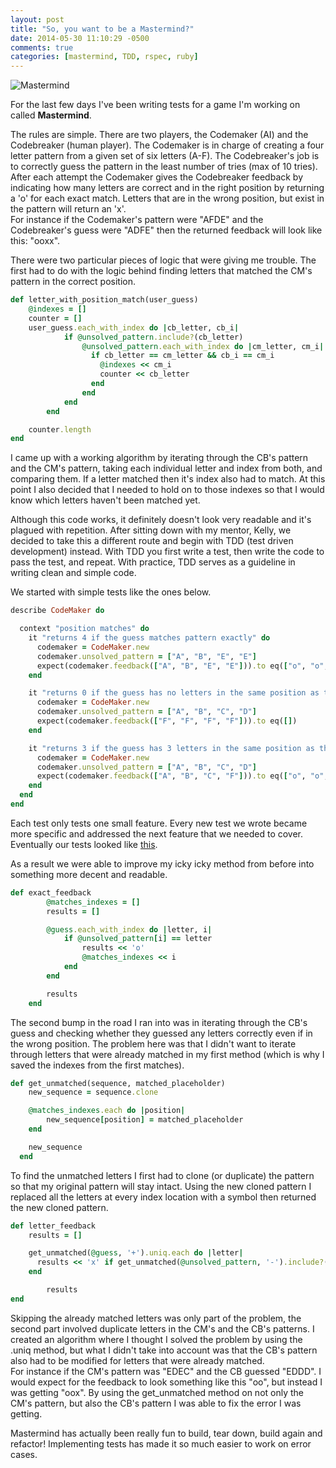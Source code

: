 ```yaml
---
layout: post
title: "So, you want to be a Mastermind?"
date: 2014-05-30 11:10:29 -0500
comments: true
categories: [mastermind, TDD, rspec, ruby]
---
```

![Mastermind](http://i.imgur.com/ANjI6Vi.png)

For the last few days I've been writing tests for a game I'm working on called __Mastermind__.
<!-- more -->
The rules are simple. There are two players, the Codemaker (AI) and the Codebreaker (human player). The Codemaker is in charge of creating a four letter pattern from a given set of six letters (A-F). The Codebreaker's job is to correctly guess the pattern in the least number of tries (max of 10 tries). After each attempt the Codemaker gives the Codebreaker feedback by indicating how many letters are correct and in the right position by returning a 'o' for each exact match. Letters that are in the wrong position, but exist in the pattern will return an 'x'.  
For instance if the Codemaker's pattern were "AFDE" and the Codebreaker's guess were "ADFE" then the returned feedback will look like this: "ooxx".

There were two particular pieces of logic that were giving me trouble. The first had to do with the logic behind finding letters that matched the CM's pattern in the correct position. 

``` ruby Find matching letters with the correct position
def letter_with_position_match(user_guess)
	@indexes = []
	counter = []
	user_guess.each_with_index do |cb_letter, cb_i|
			if @unsolved_pattern.include?(cb_letter)
				@unsolved_pattern.each_with_index do |cm_letter, cm_i|
				  if cb_letter == cm_letter && cb_i == cm_i
				  	@indexes << cm_i
				  	counter << cb_letter 
				  end
				end
			end
		end

	counter.length
end
```

I came up with a working algorithm by iterating through the CB's pattern and the CM's pattern, taking each individual letter and index from both, and comparing them. If a letter matched then it's index also had to match. At this point I also decided that I needed to hold on to those indexes so that I would know which letters haven't been matched yet. 

Although this code works, it definitely doesn't look very readable and it's plagued with repetition. After sitting down with my mentor, Kelly, we decided to take this a different route and begin with TDD (test driven development) instead. With TDD you first write a test, then write the code to pass the test, and repeat. With practice, TDD serves as a guideline in writing clean and simple code. 

We started with simple tests like the ones below.

``` ruby codemaker_spec.rb https://github.com/calvached/mastermind/blob/master/spec/codemaker_spec.rb Source Article
describe CodeMaker do

  context "position matches" do
    it "returns 4 if the guess matches pattern exactly" do
      codemaker = CodeMaker.new
      codemaker.unsolved_pattern = ["A", "B", "E", "E"]
      expect(codemaker.feedback(["A", "B", "E", "E"])).to eq(["o", "o", "o", "o"])
    end

    it "returns 0 if the guess has no letters in the same position as the pattern" do
      codemaker = CodeMaker.new
      codemaker.unsolved_pattern = ["A", "B", "C", "D"]
      expect(codemaker.feedback(["F", "F", "F", "F"])).to eq([])
    end

    it "returns 3 if the guess has 3 letters in the same position as the pattern" do
      codemaker = CodeMaker.new
      codemaker.unsolved_pattern = ["A", "B", "C", "D"]
      expect(codemaker.feedback(["A", "B", "C", "F"])).to eq(["o", "o", "o"])
    end
  end
end
```
Each test only tests one small feature. Every new test we wrote became more specific and addressed the next feature that we needed to cover. Eventually our tests looked like [this](https://github.com/calvached/mastermind/blob/master/spec/codemaker_spec.rb).

As a result we were able to improve my icky icky method from before into something more decent and readable.

``` ruby codemaker.rb https://github.com/calvached/mastermind/blob/master/lib/codemaker.rb Source Article
def exact_feedback
		@matches_indexes = []
		results = []

		@guess.each_with_index do |letter, i|
			if @unsolved_pattern[i] == letter
				results << 'o' 
				@matches_indexes << i
			end
		end

		results
	end
```

The second bump in the road I ran into was in iterating through the CB's guess and checking whether they guessed any letters correctly even if in the wrong position. The problem here was that I didn't want to iterate through letters that were already matched in my first method (which is why I saved the indexes from the first matches).

``` ruby codemaker.rb https://github.com/calvached/mastermind/blob/master/lib/codemaker.rb Source Article
def get_unmatched(sequence, matched_placeholder)
  	new_sequence = sequence.clone

  	@matches_indexes.each do |position|
  		new_sequence[position] = matched_placeholder
  	end

  	new_sequence
  end
```

To find the unmatched letters I first had to clone (or duplicate) the pattern so that my original pattern will stay intact. Using the new cloned pattern I replaced all the letters at every index location with a symbol then returned the new cloned pattern. 

``` ruby codemaker.rb https://github.com/calvached/mastermind/blob/master/lib/codemaker.rb Source Article
def letter_feedback
  	results = []

  	get_unmatched(@guess, '+').uniq.each do |letter|
  	  results << 'x' if get_unmatched(@unsolved_pattern, '-').include?(letter)
  	end

		results
end
```

Skipping the already matched letters was only part of the problem, the second part involved duplicate letters in the CM's and the CB's patterns. I created an algorithm where I thought I solved the problem by using the .uniq method, but what I didn't take into account was that the CB's pattern also had to be modified for letters that were already matched.  
For instance if the CM's pattern was "EDEC" and the CB guessed "EDDD". I would expect for the feedback to look something like this "oo", but instead I was getting "oox". By using the get_unmatched method on not only the CM's pattern, but also the CB's pattern I was able to fix the error I was getting.

Mastermind has actually been really fun to build, tear down, build again and refactor! Implementing tests has made it so much easier to work on error cases.
